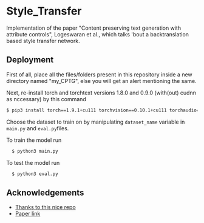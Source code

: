 # Style_Transfer

Implementation of the paper "Content preserving text generation with attribute controls", Logeswaran et al., which talks 'bout a backtranslation based style transfer network.


## Deployment

First of all, place all the files/folders present in this repository inside a new directory named "my_CPTG", else you will get an alert mentioning the same.

Next, re-install torch and torchtext versions 1.8.0 and 0.9.0 (with(out) cudnn as nccessary) by this command
```bash
$ pip3 install torch==1.9.1+cu111 torchvision==0.10.1+cu111 torchaudio==0.9.1 torchtext==0.10.1 -f https://download.pytorch.org/whl/torch_stable.html
```
Choose the dataset to train on by manipulating `dataset_name` variable in `main.py` and `eval.py`files.

To train the model run

```bash
  $ python3 main.py
```
To test the model run
```bash
  $ python3 eval.py
```


## Acknowledgements

 - [Thanks to this nice repo](https://github.com/hwijeen/CPTG)
 - [Paper link](https://arxiv.org/pdf/1811.01135v1.pdf)
 
